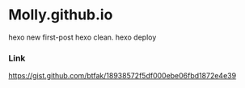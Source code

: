 # Molly.github.io
hexo new first-post 
hexo clean. 
hexo deploy

### Link
https://gist.github.com/btfak/18938572f5df000ebe06fbd1872e4e39
